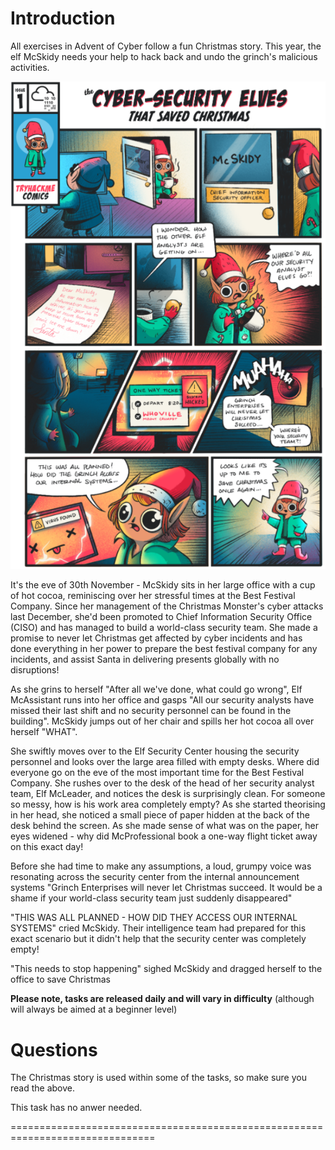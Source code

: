 # Introduction

All exercises in Advent of Cyber follow a fun Christmas story. This year, the elf McSkidy needs your help to hack back and undo the grinch's malicious activities.

![](./story.png)

It's the eve of 30th November - McSkidy sits in her large office with a cup of hot cocoa, reminiscing over her stressful times at the Best Festival Company. Since her management of the Christmas Monster's cyber attacks last December, she'd been promoted to Chief Information Security Office (CISO) and has managed to build a world-class security team. She made a promise to never let Christmas get affected by cyber incidents and has done everything in her power to prepare the best festival company for any incidents, and assist Santa in delivering presents globally with no disruptions!

As she grins to herself "After all we've done, what could go wrong", Elf McAssistant runs into her office and gasps "All our security analysts have missed their last shift and no security personnel can be found in the building". McSkidy jumps out of her chair and spills her hot cocoa all over herself "WHAT".

She swiftly moves over to the Elf Security Center housing the security personnel and looks over the large area filled with empty desks. Where did everyone go on the eve of the most important time for the Best Festival Company. She rushes over to the desk of the head of her security analyst team, Elf McLeader, and notices the desk is surprisingly clean. For someone so messy, how is his work area completely empty? As she started theorising in her head, she noticed a small piece of paper hidden at the back of the desk behind the screen. As she made sense of what was on the paper, her eyes widened - why did McProfessional book a one-way flight ticket away on this exact day!

Before she had time to make any assumptions, a loud, grumpy voice was resonating across the security center from the internal announcement systems "Grinch Enterprises will never let Christmas succeed. It would be a shame if your world-class security team just suddenly disappeared"

"THIS WAS ALL PLANNED - HOW DID THEY ACCESS OUR INTERNAL SYSTEMS" cried McSkidy. Their intelligence team had prepared for this exact scenario but it didn't help that the security center was completely empty!

"This needs to stop happening" sighed McSkidy and dragged herself to the office to save Christmas

**Please note, tasks are released daily and will vary in difficulty** (although will always be aimed at a beginner level)


# Questions

The Christmas story is used within some of the tasks, so make sure you read the above.


This task has no anwer needed.

===============================================================================